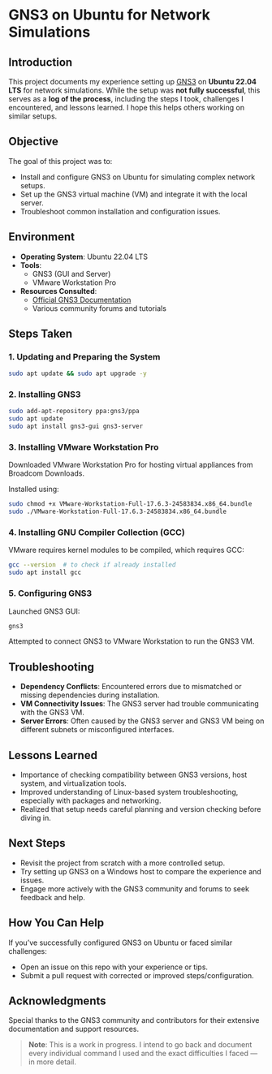 # GNS3 on Ubuntu for Network Simulations

## Introduction

This project documents my experience setting up [GNS3](https://www.gns3.com/) on **Ubuntu 22.04 LTS** for network simulations. While the setup was **not fully successful**, this serves as a **log of the process**, including the steps I took, challenges I encountered, and lessons learned. I hope this helps others working on similar setups.

## Objective

The goal of this project was to:

- Install and configure GNS3 on Ubuntu for simulating complex network setups.
- Set up the GNS3 virtual machine (VM) and integrate it with the local server.
- Troubleshoot common installation and configuration issues.

## Environment

- **Operating System**: Ubuntu 22.04 LTS  
- **Tools**:
  - GNS3 (GUI and Server)
  - VMware Workstation Pro  
- **Resources Consulted**:
  - [Official GNS3 Documentation](https://docs.gns3.com/)
  - Various community forums and tutorials

## Steps Taken

### 1. Updating and Preparing the System

```bash
sudo apt update && sudo apt upgrade -y
```

### 2. Installing GNS3

```bash
sudo add-apt-repository ppa:gns3/ppa
sudo apt update
sudo apt install gns3-gui gns3-server
```

### 3. Installing VMware Workstation Pro

Downloaded VMware Workstation Pro for hosting virtual appliances from Broadcom Downloads.

Installed using:

```bash
sudo chmod +x VMware-Workstation-Full-17.6.3-24583834.x86_64.bundle
sudo ./VMware-Workstation-Full-17.6.3-24583834.x86_64.bundle
```

### 4. Installing GNU Compiler Collection (GCC)

VMware requires kernel modules to be compiled, which requires GCC:

```bash
gcc --version  # to check if already installed
sudo apt install gcc
```

### 5. Configuring GNS3

Launched GNS3 GUI:

```bash
gns3
```

Attempted to connect GNS3 to VMware Workstation to run the GNS3 VM.

## Troubleshooting

- **Dependency Conflicts**: Encountered errors due to mismatched or missing dependencies during installation.
- **VM Connectivity Issues**: The GNS3 server had trouble communicating with the GNS3 VM.
- **Server Errors**: Often caused by the GNS3 server and GNS3 VM being on different subnets or misconfigured interfaces.

## Lessons Learned

- Importance of checking compatibility between GNS3 versions, host system, and virtualization tools.
- Improved understanding of Linux-based system troubleshooting, especially with packages and networking.
- Realized that setup needs careful planning and version checking before diving in.

## Next Steps

- Revisit the project from scratch with a more controlled setup.
- Try setting up GNS3 on a Windows host to compare the experience and issues.
- Engage more actively with the GNS3 community and forums to seek feedback and help.

## How You Can Help

If you’ve successfully configured GNS3 on Ubuntu or faced similar challenges:
- Open an issue on this repo with your experience or tips.
- Submit a pull request with corrected or improved steps/configuration.

## Acknowledgments

Special thanks to the GNS3 community and contributors for their extensive documentation and support resources.

> **Note**: This is a work in progress. I intend to go back and document every individual command I used and the exact difficulties I faced — in more detail.
